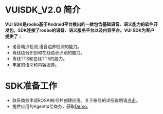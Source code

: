 
VUISDK_V2.0 简介
=

**VUI SDK是roobo基于Android平台推出的一款包含基础语音、语义能力的软件开发包，SDK连接了roobo的语音、语义服务平台以及内容平台。VUI SDK为客户提供了：**
  
-  语音端点检测,语音边界检测的能力。  
-  离线语音识别和在线语音识别的能力。  
-  离线TTS和在线TTS的能力。  
-  丰富的语义和内容服务。  

SDK准备工作
=

-  联系商务申请ROSAI帐号并创建应用。关于账号的详细说明请[点击](https://github.com/271766152/docs/blob/master/VUI-SDK/2.0/doc/%E8%B4%A6%E5%8F%B7%E7%94%B3%E8%AF%B7%E6%96%B9%E6%B3%95.md)。    
-  提供应用的AgentId给商务，获取[Demo](https://github.com/271766152/docs/blob/master/VUI-SDK/2.0/doc/demo/VUISDKDemo.zip)。  

